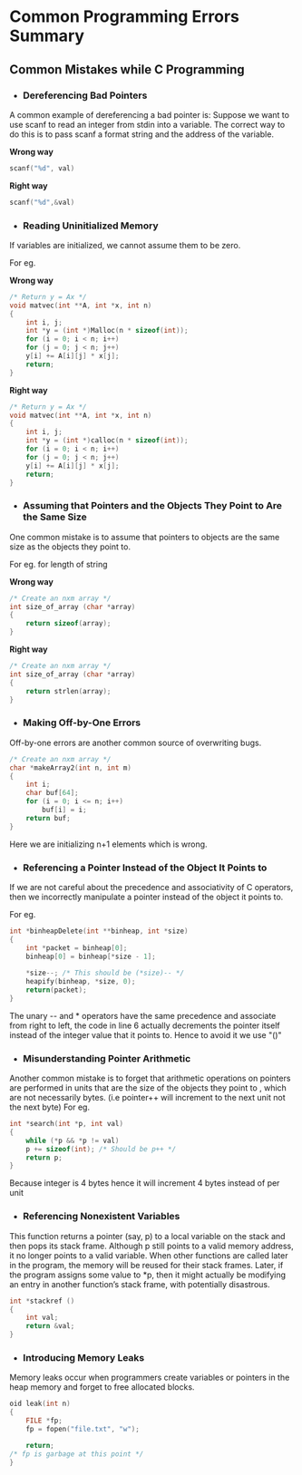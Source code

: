 # Common Programming Errors Summary



## Common Mistakes while C Programming

- ### Dereferencing Bad Pointers 

A common example of dereferencing a bad pointer is:
Suppose we want to use scanf to read an integer from stdin into a variable. 
The correct way to do this is to pass scanf a format string and the address of the
variable.


**Wrong way**
```c
scanf("%d", val)
```

**Right way**
```c
scanf("%d",&val)
```

- ### Reading Uninitialized Memory

If variables are initialized, we cannot assume them to be zero.

For eg.

**Wrong way**
```c
/* Return y = Ax */
void matvec(int **A, int *x, int n)
{
    int i, j;
    int *y = (int *)Malloc(n * sizeof(int));
    for (i = 0; i < n; i++)
    for (j = 0; j < n; j++)
    y[i] += A[i][j] * x[j];
    return;
}

```
**Right way**
```c
/* Return y = Ax */
void matvec(int **A, int *x, int n)
{
    int i, j;
    int *y = (int *)calloc(n * sizeof(int));
    for (i = 0; i < n; i++)
    for (j = 0; j < n; j++)
    y[i] += A[i][j] * x[j];
    return;
}

```

- ### Assuming that Pointers and the Objects They Point to Are the Same Size

One common mistake is to assume that pointers to objects are the same size as
the objects they point to.

For eg. for length of string

**Wrong way**
```c
/* Create an nxm array */
int size_of_array (char *array)
{
    return sizeof(array);
}

```
**Right way**
```c
/* Create an nxm array */
int size_of_array (char *array)
{
    return strlen(array);
}

```

- ### Making Off-by-One Errors

Off-by-one errors are another common source of overwriting bugs.

```c
/* Create an nxm array */
char *makeArray2(int n, int m)
{
    int i;
    char buf[64];
    for (i = 0; i <= n; i++)
        buf[i] = i;
    return buf;
}

```
Here we are  initializing n+1 elements which is wrong.

- ### Referencing a Pointer Instead of the Object It Points to

If we are not careful about the precedence and associativity of C operators, then
we incorrectly manipulate a pointer instead of the object it points to.

For eg.

```c
int *binheapDelete(int **binheap, int *size)
{
    int *packet = binheap[0];
    binheap[0] = binheap[*size - 1];
    
    *size--; /* This should be (*size)-- */
    heapify(binheap, *size, 0);
    return(packet);
}

```

The unary -- and * operators have the same precedence and
associate from right to left, the code in line 6 actually decrements the pointer
itself instead of the integer value that it points to. Hence to avoid it we use "()"

- ### Misunderstanding Pointer Arithmetic

Another common mistake is to forget that arithmetic operations on pointers are
performed in units that are the size of the objects they point to , which are not
necessarily bytes. (i.e pointer++ will increment to the next unit not the next byte)
For eg.

```c
int *search(int *p, int val)
{
    while (*p && *p != val)
    p += sizeof(int); /* Should be p++ */
    return p;
}

```
Because integer is 4 bytes hence it will increment 4 bytes instead of per unit

- ### Referencing Nonexistent Variables

This function returns a pointer (say, p) to a local variable on the stack and then
pops its stack frame.
Although p still points to a valid memory address, it no longer
points to a valid variable. When other functions are called later in the program, the
memory will be reused for their stack frames.
Later, if the program assigns some value to *p, then it might actually be modifying an entry in another function’s stack frame, with potentially disastrous.

```c
int *stackref ()
{
    int val;
    return &val;
}

```

- ### Introducing Memory Leaks

Memory leaks occur when programmers create variables or pointers in the heap memory and forget to free allocated blocks.

```c
oid leak(int n)
{
    FILE *fp;
    fp = fopen("file.txt", "w");

    return;
/* fp is garbage at this point */
}

```
